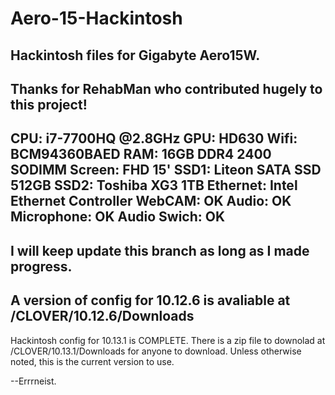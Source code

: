 # Aero-15-Hackintosh
Hackintosh files for Gigabyte Aero15W.
------------------------------------------------------------------------
Thanks for RehabMan who contributed hugely to this project!
------------------------------------------------------------------------
CPU: i7-7700HQ @2.8GHz
GPU: HD630
Wifi: BCM94360BAED
RAM: 16GB DDR4 2400 SODIMM
Screen: FHD 15'
SSD1: Liteon SATA SSD 512GB
SSD2: Toshiba XG3 1TB
Ethernet: Intel Ethernet Controller
WebCAM: OK
Audio: OK
Microphone: OK
Audio Swich: OK
------------------------------------------------------------------------
I will keep update this branch as long as I made progress.
------------------------------------------------------------------------
A version of config for 10.12.6 is avaliable at /CLOVER/10.12.6/Downloads
------------------------------------------------------------------------
Hackintosh config for 10.13.1 is COMPLETE. 
There is a zip file to downolad at /CLOVER/10.13.1/Downloads for anyone to download.
Unless otherwise noted, this is the current version to use.

--Errrneist.

